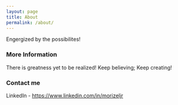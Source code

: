 ```yaml
---
layout: page
title: About
permalink: /about/
---
```


Engergized by the possibilites! 

### More Information

There is greatness yet to be realized! Keep believing; Keep creating!

### Contact me
LinkedIn - https://www.linkedin.com/in/morizeljr
